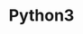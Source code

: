 ---
layout: toctree
title: Python3
permalink: /blog/coding/python/

tag: python

enumerate_grand_children: true
---
